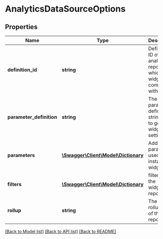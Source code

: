 # AnalyticsDataSourceOptions

## Properties
Name | Type | Description | Notes
------------ | ------------- | ------------- | -------------
**definition_id** | **string** | Definition ID of the analytics report which the widget is compatible with | 
**parameter_definition** | **string** | The parameter definition string used to generate widget settings | [optional] 
**parameters** | [**\Swagger\Client\Model\Dictionary**](Dictionary.md) | Additional parameters used on the instantiated widget | [optional] 
**filters** | [**\Swagger\Client\Model\Dictionary**](Dictionary.md) | filters for the widget&#39;s report | [optional] 
**rollup** | **string** | The time rollup level of the report | [optional] 

[[Back to Model list]](../README.md#documentation-for-models) [[Back to API list]](../README.md#documentation-for-api-endpoints) [[Back to README]](../README.md)


